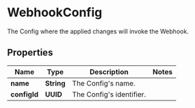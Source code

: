 

# WebhookConfig

The Config where the applied changes will invoke the Webhook.

## Properties

| Name | Type | Description | Notes |
|------------ | ------------- | ------------- | -------------|
|**name** | **String** | The Config&#39;s name. |  |
|**configId** | **UUID** | The Config&#39;s identifier. |  |



